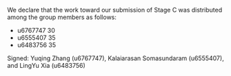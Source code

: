 We declare that the work toward our submission of Stage C was distributed among the group members as follows:

* u6767747 30
* u6555407 35
* u6483756 35

Signed:  Yuqing Zhang (u6767747), Kalaiarasan Somasundaram (u6555407), and LingYu Xia (u6483756)
